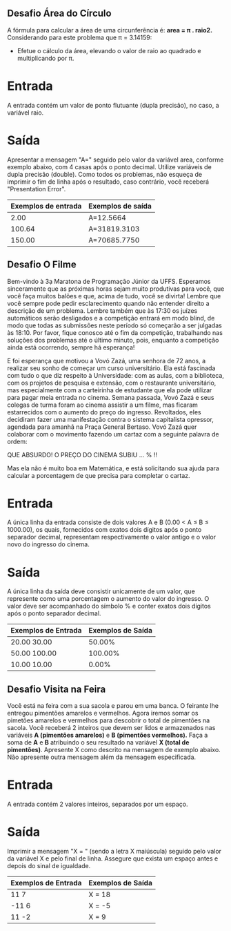 <h2> Desafio Área do Círculo</h2>

A fórmula para calcular a área de uma circunferência é: **area = π . raio2.** Considerando para este problema que π = 3.14159:

- Efetue o cálculo da área, elevando o valor de raio ao quadrado e multiplicando por π.

# Entrada
A entrada contém um valor de ponto flutuante (dupla precisão), no caso, a variável raio.

# Saída
Apresentar a mensagem "A=" seguido pelo valor da variável area, conforme exemplo abaixo, com 4 casas após o ponto decimal. Utilize variáveis de dupla precisão (double). Como todos os problemas, não esqueça de imprimir o fim de linha após o resultado, caso contrário, você receberá "Presentation Error".


Exemplos de entrada   | Exemplos de saída
--------- | ------
2.00 | 	A=12.5664
100.64 | A=31819.3103
150.00 | A=70685.7750

<h2> Desafio O Filme</h2>
  
  Bem-vindo à 3ạ Maratona de Programação Júnior da UFFS. Esperamos sinceramente que as próximas horas sejam muito produtivas para você, que você faça muitos balões e que, acima de tudo, você se divirta! Lembre que você sempre pode pedir esclarecimento quando não entender direito a descrição de um problema. Lembre também que às 17:30 os juízes automáticos serão desligados e a competição entrará em modo blind, de modo que todas as submissões neste período só começarão a ser julgadas às 18:10. Por favor, fique conosco até o fim da competição, trabalhando nas soluções dos problemas até o último minuto, pois, enquanto a competição ainda está ocorrendo, sempre há esperança!

E foi esperança que motivou a Vovó Zazá, uma senhora de 72 anos, a realizar seu sonho de começar um curso universitário. Ela está fascinada com tudo o que diz respeito à Universidade: com as aulas, com a biblioteca, com os projetos de pesquisa e extensão, com o restaurante universitário, mas especialmente com a carteirinha de estudante que ela pode utilizar para pagar meia entrada no cinema. Semana passada, Vovó Zazá e seus colegas de turma foram ao cinema assistir a um filme, mas ficaram estarrecidos com o aumento do preço do ingresso. Revoltados, eles decidiram fazer uma manifestação contra o sistema capitalista opressor, agendada para amanhã na Praça General Bertaso. Vovó Zazá quer colaborar com o movimento fazendo um cartaz com a seguinte palavra de ordem:

QUE ABSURDO! O PREÇO DO CINEMA SUBIU … % !!

Mas ela não é muito boa em Matemática, e está solicitando sua ajuda para calcular a porcentagem de que precisa para completar o cartaz.

# Entrada
A única linha da entrada consiste de dois valores A e B (0.00 < A ≤ B ≤ 1000.00), os quais, fornecidos com exatos dois dígitos após o ponto separador decimal, representam respectivamente o valor antigo e o valor novo do ingresso do cinema.

# Saída
A única linha da saída deve consistir unicamente de um valor, que represente como uma porcentagem o aumento do valor do ingresso. O valor deve ser acompanhado do símbolo % e conter exatos dois dígitos após o ponto separador decimal.

Exemplos de Entrada   | Exemplos de Saída
--------- | ------
20.00 30.00| 50.00%
50.00 100.00 | 100.00%
10.00 10.00| 0.00%

<h2> Desafio Visita na Feira</h2>

Você está na feira com a sua sacola e parou em uma banca. O feirante lhe entregou pimentões amarelos e vermelhos. Agora iremos somar os pimetões amarelos e vermelhos para descobrir o total de pimentões na sacola.  Você receberá 2 inteiros que devem ser lidos e armazenados nas variáveis **A (pimentões amarelos)** e **B (pimentões vermelhos).** Faça a soma de **A** e **B** atribuindo o seu resultado na variável **X (total de pimentões)**. Apresente X como descrito na mensagem de exemplo abaixo. Não apresente outra mensagem além da mensagem especificada.

# Entrada
A entrada contém 2 valores inteiros, separados por um espaço.

# Saída
Imprimir a mensagem "X = " (sendo a letra X maiúscula) seguido pelo valor da variável X e pelo final de linha. Assegure que exista um espaço antes e depois do sinal de igualdade.

Exemplos de Entrada   | Exemplos de Saída
--------- | ------
11 7 | X = 18
-11 6 | 	X = -5
11 -2 | X = 9
